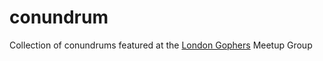 # conundrum

Collection of conundrums featured at the [London Gophers](https://www.meetup.com/LondonGophers/) Meetup Group
